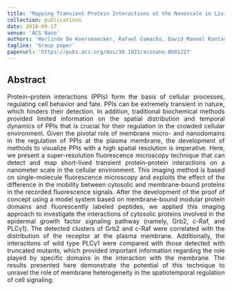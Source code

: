 ```yaml
---
title: "Mapping Transient Protein Interactions at the Nanoscale in Living Mammalian Cells"
collection: publications
date: 2018-09-17
venue: 'ACS Nano'
authors: 'Herlinde De Keersmaecker, Rafael Camacho, David Manuel Rantasa, Eduard Fron, Hiroshi Uji-i, Hideaki Mizuno, Susana Rocha'
tagline: 'Group paper'
paperurl: 'https://pubs.acs.org/doi/10.1021/acsnano.8b01227'
---
```

<h2> Abstract </h2>
<p align= "justify">
Protein–protein interactions (PPIs) form the basis of cellular processes, regulating cell behavior and fate. PPIs can be extremely transient in nature, which hinders their detection. In addition, traditional biochemical methods provided limited information on the spatial distribution and temporal dynamics of PPIs that is crucial for their regulation in the crowded cellular environment. Given the pivotal role of membrane micro- and nanodomains in the regulation of PPIs at the plasma membrane, the development of methods to visualize PPIs with a high spatial resolution is imperative. Here, we present a super-resolution fluorescence microscopy technique that can detect and map short-lived transient protein–protein interactions on a nanometer scale in the cellular environment. This imaging method is based on single-molecule fluorescence microscopy and exploits the effect of the difference in the mobility between cytosolic and membrane-bound proteins in the recorded fluorescence signals. After the development of the proof of concept using a model system based on membrane-bound modular protein domains and fluorescently labeled peptides, we applied this imaging approach to investigate the interactions of cytosolic proteins involved in the epidermal growth factor signaling pathway (namely, Grb2, c-Raf, and PLCγ1). The detected clusters of Grb2 and c-Raf were correlated with the distribution of the receptor at the plasma membrane. Additionally, the interactions of wild type PLCγ1 were compared with those detected with truncated mutants, which provided important information regarding the role played by specific domains in the interaction with the membrane. The results presented here demonstrate the potential of this technique to unravel the role of membrane heterogeneity in the spatiotemporal regulation of cell signaling.
